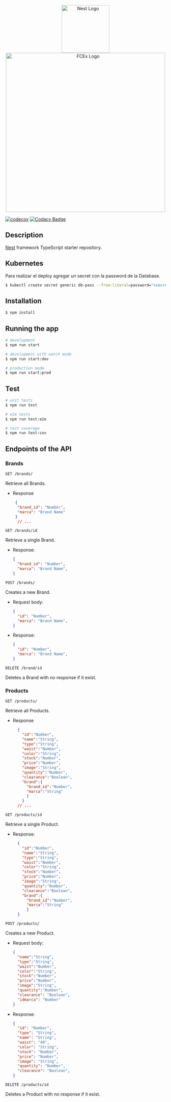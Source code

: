 <p align="center">
  <a href="http://nestjs.com/" target="blank"><img src="https://nestjs.com/img/logo-small.svg" width="150" alt="Nest Logo" /></a>
  <a href="https://exa.unicen.edu.ar/" target="blank"><img src="https://git.exa.unicen.edu.ar/uploads/-/system/appearance/logo/1/color_transparente_750.png" width="500" alt="FCEx Logo" /></a>
</p>

[circleci-image]: https://img.shields.io/circleci/build/github/nestjs/nest/master?token=abc123def456
[circleci-url]: https://circleci.com/gh/nestjs/nest

[![codecov](https://codecov.io/gh/PieresAgustin/Tienda-Web-NestJS/graph/badge.svg?token=Y3GI6OWH21)](https://codecov.io/gh/PieresAgustin/Tienda-Web-NestJS)
[![Codacy Badge](https://app.codacy.com/project/badge/Grade/0eb545d4a38d4d7ba058c9f9e40bee06)](https://app.codacy.com/gh/PieresAgustin/Tienda-Web-NestJS/dashboard?utm_source=gh&utm_medium=referral&utm_content=&utm_campaign=Badge_grade)

  <!--[![Backers on Open Collective](https://opencollective.com/nest/backers/badge.svg)](https://opencollective.com/nest#backer)
  [![Sponsors on Open Collective](https://opencollective.com/nest/sponsors/badge.svg)](https://opencollective.com/nest#sponsor)-->

## Description

[Nest](https://github.com/nestjs/nest) framework TypeScript starter repository.

## Kubernetes

Para realizar el deploy agregar un secret con la password de la Database.

```bash
$ kubectl create secret generic db-pass --from-literal=password="<secreto>"
```

## Installation

```bash
$ npm install
```

## Running the app

```bash
# development
$ npm run start

# development with watch mode
$ npm run start:dev

# production mode
$ npm run start:prod
```

## Test

```bash
# unit tests
$ npm run test

# e2e tests
$ npm run test:e2e

# test coverage
$ npm run test:cov
```

## Endpoints of the API

### Brands

`GET /brands/`

Retrieve all Brands.

- Response

  ```json
   {
    "brand_id": "Number",
    "marca": "Brand Name"
   }
    // ...
  ```

`GET /brands/id`

Retrieve a single Brand.

- Response:

  ```json
  {
    "brand_id": "Number",
    "marca": "Brand Name",
  }
  ```

`POST /brands/`

Creates a new Brand.

- Request body:

  ```json
  {
    "id": "Number",
    "marca": "Brand Name",
  }
  ```

- Response:

  ```json
  {
    "id": "Number",
    "marca": "Brand Name",
  }
  ```

`DELETE /brand/id`

Deletes a Brand with no response if it exist.


### Products

`GET /products/`

Retrieve all Products.

- Response

  ```json
    {
      "id":"Number",
      "name":"String",
      "type":"String",
      "waist":"Number",
      "color":"String",
      "stock":"Number",
      "price":"Number",
      "image":"String",
      "quantity":"Number",
      "clearance":"Boolean",
      "brand":{
        "brand_id":"Number",
        "marca":"String"
        }
      }
    // ...
  ```

`GET /products/id`

Retrieve a single Product.

- Response:

  ```json
    {
      "id":"Number",
      "name":"String",
      "type":"String",
      "waist":"Number",
      "color":"String",
      "stock":"Number",
      "price":"Number",
      "image":"String",
      "quantity":"Number",
      "clearance":"Boolean",
      "brand":{
        "brand_id":"Number",
        "marca":"String"
        }
    }
  ```

`POST /products/`

Creates a new Product.

- Request body:

  ```json
  {
    "name":"String",
    "type":"String",
    "waist":"Number",
    "color":"String",
    "stock":"Number",
    "price":"Number",
    "image":"String",
    "quantity":"Number",
    "clearance": "Boolean",
    "idmarca": "Number"
  }
  ```

- Response:

  ```json
  {
    "id": "Number",
    "type": "String",
    "name": "String",
    "waist": "40",
    "color": "String",
    "stock": "Number",
    "price": "Number",
    "image": "String",
    "quantity": "Number",
    "clearance": "Boolean",
  }
  ```

`DELETE /products/id`

Deletes a Product with no response if it exist.